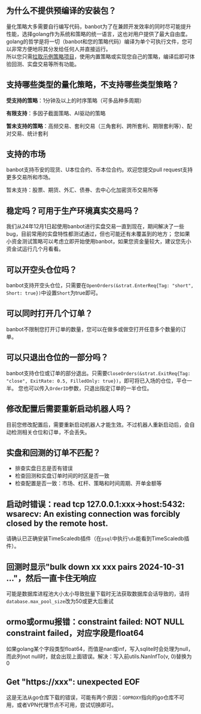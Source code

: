 ## 为什么不提供预编译的安装包？
量化策略大多需要自行编写代码，banbot为了在兼顾开发效率的同时尽可能提升性能，选择golang作为系统和策略的统一语言，这也对用户提供了最大自由度。  
golang的哲学是将一切（banbot和您的策略代码）编译为单个可执行文件，您可以非常方便地将其分发给任何人并直接运行。  
所以您只需[拉取示例策略项目](./init_project.md)，使用内置策略或实现您自己的策略，编译后即可体验回测、实盘交易等所有功能。

## 支持哪些类型的量化策略，不支持哪些类型策略？
**受支持的策略**：1分钟及以上的时序策略（可多品种多周期）

**有限支持**：多因子截面策略、AI驱动的策略

**暂未支持的策略**：高频交易、套利交易（三角套利、跨所套利、期限套利等）、配对交易、统计套利

## 支持的市场
banbot支持币安的现货、U本位合约、币本位合约。欢迎您提交pull request支持更多交易所和市场。

暂未支持：股票、期货、外汇、债券、去中心化加密货币交易所等

## 稳定吗？可用于生产环境真实交易吗？
我们从24年12月1日起使用banbot进行实盘交易一直到现在，期间解决了一些bug，目前常用的实盘特性都测试通过，但也可能还有未覆盖到的地方；
您如果小资金测试策略可以考虑立即开始使用banbot，如果您资金量较大，建议您先小资金试运行几个月看看。

## 可以开空头仓位吗？
banbot支持开空头仓位，只需要在`OpenOrders(&strat.EnterReq{Tag: "short", Short: true})`中设置`Short`为true即可。

## 可以同时打开几个订单？
banbot不限制您打开订单的数量，您可以在做多或做空打开任意多个数量的订单。

## 可以只退出仓位的一部分吗？
banbot支持仓位或订单的部分退出。只需要`CloseOrders(&strat.ExitReq{Tag: "close", ExitRate: 0.5, FilledOnly: true})`，即可将已入场的仓位，平仓一半。
您也可以传入`OrderID`参数，只退出指定订单的一半仓位。

## 修改配置后需要重新启动机器人吗？
目前您修改配置后，需要重新启动机器人才能生效。不过机器人重新启动后，会自动检测相关仓位和订单，不会丢失。

## 实盘和回测的订单不匹配？
* 排查实盘日志是否有错误
* 检查回测和实盘订单时间的时区是否一致
* 检查配置是否一致：市场、杠杆、策略和时间周期、开单金额等

## 启动时错误：read tcp 127.0.0.1:xxx->host:5432: wsarecv: An existing connection was forcibly closed by the remote host.
请确认已正确安装TimeScaledb插件（在`psql`中执行`\dx`能看到TimeScaledb插件）。

## 回测时显示"bulk down xx xxx pairs 2024-10-31 ..."，然后一直卡住无响应
可能是数据库进程池大小太小导致批量下载时无法获取数据库会话导致的，请将`database.max_pool_size`改为50或更大后重试

## ormo或ormu报错：constraint failed: NOT NULL constraint failed，对应字段是float64
如果golang某个字段类型float64，而值是nan或inf，写入sqlite时会处理为null，而此列not null时，就会出现上面错误。解决：写入前utils.NanInfTo(v, 0)替换为0

## Get "https://xxx": unexpected EOF
这是无法从go仓库下载的错误，可能有两个原因：`GOPROXY`指向的go仓库不可用，或者VPN代理节点不可用，尝试切换即可。
